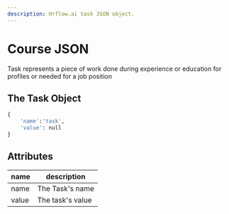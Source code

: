 ```yaml
---
description: Hrflow.ai task JSON object.
---
```


# Course JSON

Task represents a piece of work done during experience or education for profiles or needed for a job position

## The Task Object

```python
{
    'name':'task',
    'value': null
}
```

## Attributes

| name  | description      |
| ----- | ---------------- |
| name  | The Task's name  |
| value | The task's value |
